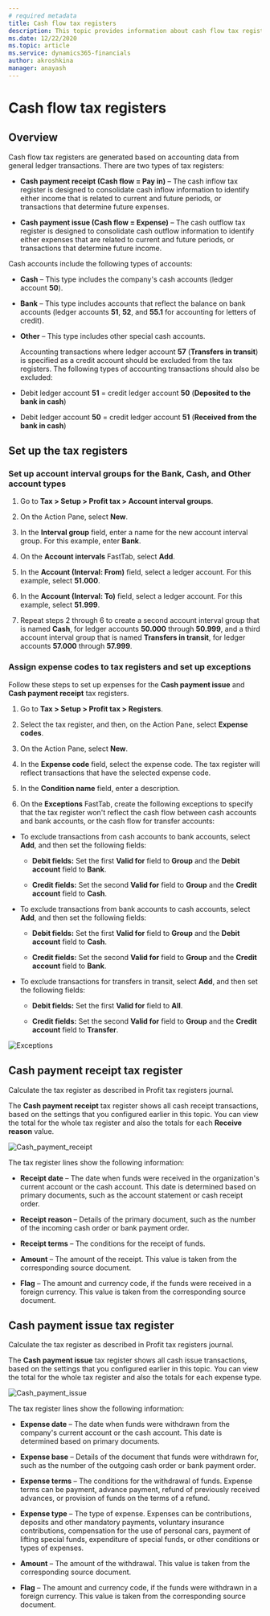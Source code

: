 ```yaml
---
# required metadata
title: Cash flow tax registers
description: This topic provides information about cash flow tax registers.
ms.date: 12/22/2020
ms.topic: article
ms.service: dynamics365-financials
author: akroshkina
manager: anayash
---
```


# Cash flow tax registers

## Overview

Cash flow tax registers are generated based on accounting data from
general ledger transactions. There are two types of tax registers:

- **Cash payment receipt
    (Cash flow = Pay in)** – The cash inflow tax register is designed to
    consolidate cash inflow information to identify either income that
    is related to current and future periods, or transactions that
    determine future expenses.

- **Cash payment issue (Cash flow = Expense)** – The cash outflow tax
    register is designed to consolidate cash outflow information to
    identify either expenses that are related to current and future
    periods, or transactions that determine future income.

Cash accounts include the following types of accounts:

- **Cash** – This type includes the company's cash accounts (ledger
    account **50**).

- **Bank** – This type includes accounts that reflect the balance on
    bank accounts (ledger accounts **51**, **52**, and **55.1** for
    accounting for letters of credit).

- **Other** – This type includes other special cash accounts.

    Accounting transactions where ledger account **57** (**Transfers in
    transit**) is specified as a credit account should be excluded from
    the tax registers. The following types of accounting transactions
    should also be excluded:

<!-- -->

-   Debit ledger account **51** = credit ledger account **50**
    (**Deposited to the bank in cash**)

-   Debit ledger account **50** = credit ledger account **51**
    (**Received from the bank in cash**)

## Set up the tax registers

### Set up account interval groups for the Bank, Cash, and Other account types

1.  Go to **Tax &gt; Setup &gt; Profit tax &gt; Account interval
    groups**.

2.  On the Action Pane, select **New**.

3.  In the **Interval group** field, enter a name for the new account
    interval group. For this example, enter **Bank**.

4.  On the **Account intervals** FastTab, select **Add**.

5.  In the **Account (Interval: From)** field, select a ledger account.
    For this example, select **51.000**.

6.  In the **Account (Interval: To)** field, select a ledger account.
    For this example, select **51.999**.

7.  Repeat steps 2 through 6 to create a second account interval group
    that is named **Cash**, for ledger accounts **50.000** through
 **50.999**, and a third account interval group that is named
 **Transfers in transit**, for ledger accounts **57.000** through
 **57.999**.

### Assign expense codes to tax registers and set up exceptions

Follow these steps to set up expenses for the **Cash payment issue** and
**Cash payment receipt** tax registers.

1.  Go to **Tax &gt; Setup &gt; Profit tax &gt; Registers**.

2.  Select the tax register, and then, on the Action Pane, select
 **Expense codes**.

3.  On the Action Pane, select **New**.

4.  In the **Expense code** field, select the expense code. The tax
    register will reflect transactions that have the selected expense
    code.

5.  In the **Condition name** field, enter a description.

6.  On the **Exceptions** FastTab, create the following exceptions to
    specify that the tax register won't reflect the cash flow between
    cash accounts and bank accounts, or the cash flow for transfer
    accounts:

-   To exclude transactions from cash accounts to bank accounts, select
 **Add**, and then set the following fields:

    - **Debit fields:** Set the first **Valid for** field to **Group**
        and the **Debit account** field to **Bank**.

    - **Credit fields:**
        Set the second **Valid for** field to **Group** and the **Credit
        account** field to **Cash**.

<!-- -->

-   To exclude transactions from bank accounts to cash accounts, select
 **Add**, and then set the following fields:

    - **Debit fields:** Set the first **Valid for** field to **Group**
        and the **Debit account** field to **Cash**.

    - **Credit fields:** Set the second **Valid for** field to
 **Group** and the **Credit account** field to **Bank**.

<!-- -->

-   To exclude transactions for transfers in transit, select **Add**,
    and then set the following fields:

    - **Debit fields:** Set the first **Valid for** field to **All**.

    - **Credit fields:** Set the second **Valid for** field to
 **Group** and the **Credit account** field to **Transfer**.

![Exceptions](media/ruExceptions.png)

## Cash payment receipt tax register

Calculate the tax register as described in Profit tax registers journal.

The **Cash payment receipt** tax register shows all cash receipt
transactions, based on the settings that you configured earlier in this
topic. You can view the total for the whole tax register and also the
totals for each **Receive reason** value.

![Cash_payment_receipt](media/ruCash_payment_receipt.png)

The tax register lines show the following information:

- **Receipt date** – The date when funds were received in the
    organization's current account or the cash account. This date is
    determined based on primary documents, such as the account statement
    or cash receipt order.

- **Receipt reason** – Details of the primary document, such as the
    number of the incoming cash order or bank payment order.

- **Receipt terms** – The conditions for the receipt of funds.

- **Amount** – The amount of the receipt. This value is taken from the
    corresponding source document.

- **Flag** – The amount and currency code, if the funds were received
    in a foreign currency. This value is taken from the corresponding
    source document.

## Cash payment issue tax register

Calculate the tax register as described in Profit tax registers journal.

The **Cash payment issue** tax register shows all cash issue
transactions, based on the settings that you configured earlier in this
topic. You can view the total for the whole tax register and also the
totals for each expense type.

![Cash_payment_issue](media/ruCash_payment_issue.png)

The tax register lines show the following information:

- **Expense date** – The date when funds were withdrawn from the
    company's current account or the cash account. This date is
    determined based on primary documents.

- **Expense base** – Details of the document that funds were withdrawn
    for, such as the number of the outgoing cash order or bank payment
    order.

- **Expense terms** – The conditions for the withdrawal of funds.
    Expense terms can be payment, advance payment, refund of previously
    received advances, or provision of funds on the terms of a refund.

- **Expense type** – The type of expense. Expenses can be
    contributions, deposits and other mandatory payments, voluntary
    insurance contributions, compensation for the use of personal cars,
    payment of lifting special funds, expenditure of special funds, or
    other conditions or types of expenses.

- **Amount** – The amount of the withdrawal. This value is taken from
    the corresponding source document.

- **Flag** – The amount and currency code, if the funds were withdrawn
    in a foreign currency. This value is taken from the corresponding
    source document.


